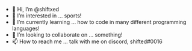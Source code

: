 - 👋 Hi, I’m @shiftxed
- 👀 I’m interested in ... sports!
- 🌱 I’m currently learning ... how to code in many different programming languages!
- 💞️ I’m looking to collaborate on ... something!
- 📫 How to reach me ... talk with me on discord, shifted#0016

<!---
shiftxed/shiftxed is a ✨ special ✨ repository because its `README.md` (this file) appears on your GitHub profile.
You can click the Preview link to take a look at your changes.
--->
